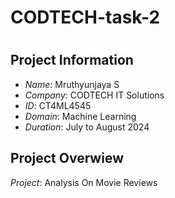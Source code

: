 # CODTECH-task-2
#

## Project Information

- *Name*: Mruthyunjaya S
- *Company*: CODTECH IT Solutions
- *ID*: CT4ML4545
- *Domain*: Machine Learning
- *Duration*: July to August 2024


## Project Overwiew
*Project*: Analysis On Movie Reviews

